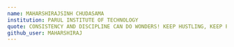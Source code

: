 ```yaml
---
name: MAHARSHIRAJSINH CHUDASAMA 
institution: PARUL INSTITUTE OF TECHNOLOGY 
quote: CONSISTENCY AND DISCIPLINE CAN DO WONDERS! KEEP HUSTLING, KEEP PRAYING! 
github_user: MAHARSHIRAJ
---
```

